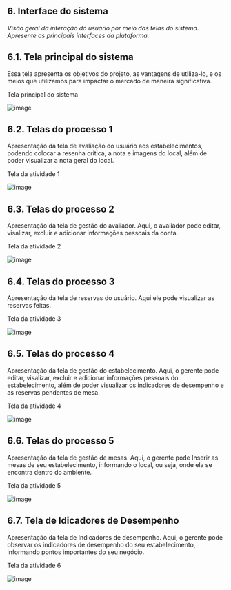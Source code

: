 
## 6. Interface do sistema

_Visão geral da interação do usuário por meio das telas do sistema. Apresente as principais interfaces da plataforma._

## 6.1. Tela principal do sistema

Essa tela apresenta os objetivos do projeto, as vantagens de utiliza-lo, e os meios que utilizamos para impactar o mercado de maneira significativa.

Tela principal do sistema

![image](https://github.com/user-attachments/assets/0be8c95d-f477-4cf1-be6f-8c307afd0d31)


## 6.2. Telas do processo 1

Apresentação da tela de avaliação do usuário aos estabelecimentos, podendo colocar a resenha crítica, a nota e imagens do local, além de poder visualizar a nota geral do local.

Tela da atividade 1

![image](https://github.com/user-attachments/assets/046101d0-bd38-43a1-a0b9-de652134f89f)

## 6.3. Telas do processo 2

Apresentação da tela de gestão do avaliador. Aqui, o avaliador pode editar, visalizar, excluir e adicionar informações pessoais da conta.

Tela da atividade 2

![image](https://github.com/user-attachments/assets/b66e59f5-40cd-443f-8122-6a0d85b17b45)


## 6.4. Telas do processo 3

Apresentação da tela de reservas do usuário. Aqui ele pode visualizar as reservas feitas.

Tela da atividade 3

![image](https://github.com/user-attachments/assets/a133abf2-8c72-4938-8586-1018d31ae738)


## 6.5. Telas do processo 4

Apresentação da tela de gestão do estabelecimento. Aqui, o gerente pode editar, visalizar, excluir e adicionar informações pessoais do estabelecimento, além de poder visualizar os indicadores de desempenho e as reservas pendentes de mesa.



Tela da atividade 4

![image](https://github.com/user-attachments/assets/4f98a970-565f-4c5b-80b3-5dc53366d103)

## 6.6. Telas do processo 5

Apresentação da tela de gestão de mesas. Aqui, o gerente pode Inserir as mesas de seu estabelecimento, informando o local, ou seja, onde ela se encontra dentro do ambiente.



Tela da atividade 5

![image](https://github.com/user-attachments/assets/c551276d-6245-4edc-b380-e63af068e455)

## 6.7. Tela de Idicadores de Desempenho

Apresentação da tela de Indicadores de desempenho. Aqui, o gerente pode observar os indicadores de desempenho do seu estabelecimento, informando pontos importantes do seu negócio.



Tela da atividade 6

![image](https://github.com/user-attachments/assets/68d1129e-bb21-445e-ab96-6b734855a608)




